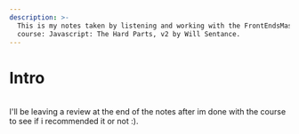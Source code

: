 ```yaml
---
description: >-
  This is my notes taken by listening and working with the FrontEndsMaster
  course: Javascript: The Hard Parts, v2 by Will Sentance.
---
```


# Intro

\
I'll be leaving a review at the end of the notes after im done with the course to see if i recommended it or not :).
